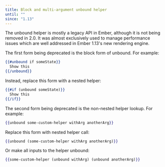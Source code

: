 ```yaml
---
title: Block and multi-argument unbound helper
until: ""
since: "1.13"
---
```



The unbound helper is mostly a legacy API in Ember, although it is not being
removed in 2.0. It was almost exclusively used to manage performance issues
which are well addressed in Ember 1.13's new rendering engine.

The first form being deprecated is the block form of unbound. For example:

```handlebars
{{#unbound if someState}}
  Show this
{{/unbound}}
```

Instead, replace this form with a nested helper:

```handlebars
{{#if (unbound someState)}}
  Show this
{{/if}}
```

The second form being deprecated is the non-nested helper lookup. For example:

```handlebars
{{unbound some-custom-helper withArg anotherArg}}
```

Replace this form with nested helper call:

```handlebars
{{unbound (some-custom-helper withArg anotherArg)}}
```

Or make all inputs to the helper unbound:

```handlebars
{{some-custom-helper (unbound withArg) (unbound anotherArg)}}
```
